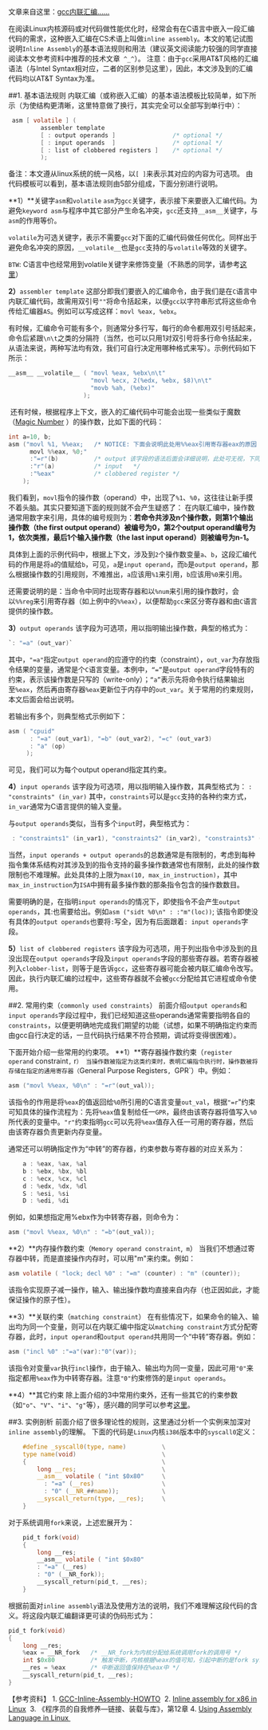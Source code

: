 文章来自这里：[gcc内联汇编......](http://blog.csdn.net/slvher/article/details/8864996)

在阅读Linux内核源码或对代码做性能优化时，经常会有在C语言中嵌入一段汇编代码的需求，这种嵌入汇编在CS术语上叫做`inline assembly`。本文的笔记试图说明`Inline Assembly`的基本语法规则和用法（建议英文阅读能力较强的同学直接阅读本文参考资料中推荐的技术文章` ^_^`）。
注意：由于`gcc`采用AT&T风格的汇编语法（与Intel Syntax相对应，二者的区别参见这里），因此，本文涉及到的汇编代码均以AT&T Syntax为准。

##1. 基本语法规则
内联汇编（或称嵌入汇编）的基本语法模板比较简单，如下所示（为使结构更清晰，这里特意做了换行，其实完全可以全部写到单行中）：
```c
 asm [ volatile ] (  
         assembler template
         [ : output operands ]                /* optional */
         [ : input operands  ]                /* optional */
         [ : list of clobbered registers ]    /* optional */
         );
```
备注：本文遵从linux系统的统一风格，以`[ ]`来表示其对应的内容为可选项。
由代码模板可以看到，基本语法规则由5部分组成，下面分别进行说明。

**1）**关键字`asm`和`volatile`
`asm`为`gcc`关键字，表示接下来要嵌入汇编代码。为避免`keyword asm`与程序中其它部分产生命名冲突，`gcc`还支持`__asm__`关键字，与`asm`的作用等价。


`volatile`为可选关键字，表示不需要`gcc`对下面的汇编代码做任何优化。同样出于避免命名冲突的原因，`__volatile__`也是`gcc`支持的与`volatile`等效的关键字。


`BTW`: C语言中也经常用到volatile关键字来修饰变量（不熟悉的同学，请参考[这里](http://en.wikipedia.org/wiki/Volatile_variable)）

**2）**`assembler template`
这部分即我们要嵌入的汇编命令，由于我们是在`C`语言中内联汇编代码，故需用双引号`""`将命令括起来，以便`gcc`以字符串形式将这些命令传给汇编器`AS`。例如可以写成这样：`movl %eax, %ebx`。


有时候，汇编命令可能有多个，则通常分多行写，每行的命令都用双引号括起来，命令后紧跟`\n\t`之类的分隔符（当然，也可以只用1对双引号将多行命令括起来，从语法来说，两种写法均有效，我们可自行决定用哪种格式来写）。示例代码如下所示：

```c
__asm__ __volatile__ ( "movl %eax, %ebx\n\t"  
                       "movl %ecx, 2(%edx, %ebx, $8)\n\t"  
                       "movb %ah, (%ebx)"  
                     );  
```

 还有时候，根据程序上下文，嵌入的汇编代码中可能会出现一些类似于魔数（[Magic Number](http://en.wikipedia.org/wiki/Magic_number_(programming)) ）的操作数，比如下面的代码：

```c
int a=10, b;  
asm ("movl %1, %%eax;   /* NOTICE: 下面会说明此处用%%eax引用寄存器eax的原因 
      movl %%eax, %0;" 
      :"=r"(b)          /* output 该字段的语法后面会详细说明，此处可无视，下同 */  
      :"r"(a)           /* input   */  
      :"%eax"           /* clobbered register */  
    );     
```

我们看到，`movl`指令的操作数（operand）中，出现了`%1`、`%0`，这往往让新手摸不着头脑。其实只要知道下面的规则就不会产生疑惑了：
在内联汇编中，操作数通常用数字来引用，具体的编号规则为：**若命令共涉及n个操作数，则第1个输出操作数（the first output operand）被编号为0，第2个output operand编号为1，依次类推，最后1个输入操作数（the last input operand）则被编号为n-1。**

具体到上面的示例代码中，根据上下文，涉及到`2`个操作数变量`a`、`b`，这段汇编代码的作用是将`a`的值赋给`b`，可见，`a`是`input operand`，而`b`是`output operand`，那么根据操作数的引用规则，不难推出，`a`应该用`%1`来引用，`b`应该用`%0`来引用。

还需要说明的是：当命令中同时出现寄存器和以`%num`来引用的操作数时，会以`%%reg`来引用寄存器（如上例中的`%%eax`），以便帮助`gcc`来区分寄存器和由`C`语言提供的操作数。  

**3）**`output operands`
该字段为可选项，用以指明输出操作数，典型的格式为：
```c
`: "=a" (out_var)`
```
其中，`"=a"`指定`output operand`的应遵守的约束（constraint），`out_var`为存放指令结果的变量，通常是个`C`语言变量。本例中，`“=”`是`output operand`字段特有的约束，表示该操作数是只写的（write-only）；`“a”`表示先将命令执行结果输出至`%eax`，然后再由寄存器`%eax`更新位于内存中的`out_var`。关于常用的约束规则，本文后面会给出说明。

若输出有多个，则典型格式示例如下：
```c
asm ( "cpuid"  
      : "=a" (out_var1), "=b" (out_var2), "=c" (out_var3)  
      : "a" (op)  
     );  
```
可见，我们可以为每个output operand指定其约束。

**4）**`input operands`
该字段为可选项，用以指明输入操作数，其典型格式为：
               `: "constraints" (in_var)`
其中，`constraints`可以是`gcc`支持的各种约束方式，`in_var`通常为C语言提供的输入变量。

与`output operands`类似，当有多个`input`时，典型格式为：
```c
 : "constraints1" (in_var1), "constraints2" (in_var2), "constraints3" (in_var3), ...
```

当然，`input operands + output operands`的总数通常是有限制的，考虑到每种指令集体系结构对其涉及到的指令支持的最多操作数通常也有限制，此处的操作数限制也不难理解。此处具体的上限为`max(10, max_in_instruction)`，其中`max_in_instruction`为`ISA`中拥有最多操作数的那条指令包含的操作数数目。

需要明确的是，在指明`input operands`的情况下，即使指令不会产生`output operands`，其:也需要给出。例如`asm ("sidt %0\n" : :"m"(loc))`; 该指令即使没有具体的`output operands`也要将`:`写全，因为有后面跟着`: input operands`字段。

**5）**`list of clobbered registers` 
该字段为可选项，用于列出指令中涉及到的且没出现在`output operands`字段及`input operands`字段的那些寄存器。若寄存器被列入`clobber-list`，则等于是告诉`gcc`，这些寄存器可能会被内联汇编命令改写。因此，执行内联汇编的过程中，这些寄存器就不会被`gcc`分配给其它进程或命令使用。

##2. 常用约束（`commonly used constraints`）
前面介绍`output operands`和`input operands`字段过程中，我们已经知道这些operands通常需要指明各自的`constraints`，以便更明确地完成我们期望的功能（试想，如果不明确指定约束而由gcc自行决定的话，一旦代码执行结果不符合预期，调试将变得很困难）。

下面开始介绍一些常用的约束项。
**1）**寄存器操作数约束（`register operand`  constraint`,` r`）
当操作数被指定为这类约束时，表明汇编指令执行时，操作数被将存储在指定的通用寄存器（`General Purpose Registers`, `GPR`）中。例如： 
```c
asm ("movl %%eax, %0\n" : "=r"(out_val));
```
该指令的作用是将`%eax`的值返回给`%0`所引用的C语言变量`out_val`，根据`"=r`"约束可知具体的操作流程为：先将`%eax`值复制给任一`GPR`，最终由该寄存器将值写入`%0`所代表的变量中。`"r"`约束指明`gcc`可以先将`%eax`值存入任一可用的寄存器，然后由该寄存器负责更新内存变量。


通常还可以明确指定作为“中转”的寄存器，约束参数与寄存器的对应关系为：

```c
    a : %eax, %ax, %al
    b : %ebx, %bx, %bl
    c : %ecx, %cx, %cl
    d : %edx, %dx, %dl
    S : %esi, %si
    D : %edi, %di
```
例如，如果想指定用%ebx作为中转寄存器，则命令为：
```c
asm ("movl %%eax, %0\n" : "=b"(out_val));
```

**2）**内存操作数约束（`Memory operand constraint`,` m`）
当我们不想通过寄存器中转，而是直接操作内存时，可以用"m"来约束。例如：
```c
asm volatile ( "lock; decl %0" : "=m" (counter) : "m" (counter));
```
该指令实现原子减一操作，输入、输出操作数均直接来自内存（也正因如此，才能保证操作的原子性）。    

**3）**关联约束（`matching constraint`）
在有些情况下，如果命令的输入、输出均为同一个变量，则可以在内联汇编中指定以`matching constraint`方式分配寄存器，此时，`input operand`和`output operand`共用同一个“中转”寄存器。例如：
```c
asm ("incl %0" :"=a"(var):"0"(var));
```
该指令对变量`var`执行`incl`操作，由于输入、输出均为同一变量，因此可用`"0"`来指定都用`%eax`作为中转寄存器。注意`"0"`约束修饰的是`input operands`。

**4）**其它约束
除上面介绍的3中常用约束外，还有一些其它的约束参数（如`"o"`、`"V"`、`"i"`、`"g"`等），感兴趣的同学可以参考[这里](http://www.ibiblio.org/gferg/ldp/GCC-Inline-Assembly-HOWTO.html)。

##3. 实例剖析
前面介绍了很多理论性的规则，这里通过分析一个实例来加深对`inline assembly`的理解。
下面的代码是`Linux`内核`i386`版本中的`syscall0`定义：
```c
    #define _syscall0(type, name)          \
    type name(void)                        \
    {                                      \
        long __res;                        \
        __asm__ volatile ( "int $0x80"     \
          : "=a" (__res)                   \
          : "0" (__NR_##name));            \
        __syscall_return(type, __res);     \
    }
```
对于系统调用`fork`来说，上述宏展开为：
```c
    pid_t fork(void)
    {
        long __res;                       
        __asm__ volatile ( "int $0x80"    
        : "=a" (__res)                  
        : "0" (__NR_fork));           
        __syscall_return(pid_t, __res);    
    }
```
根据前面对`inline assembly`语法及使用方法的说明，我们不难理解这段代码的含义。将这段内联汇编翻译更可读的伪码形式为：
```c
pid_t fork(void)  
{  
    long __res;                         
    %eax = __NR_fork   /* __NR_fork为内核分配给系统调用fork的调用号 */  
    int $0x80          /* 触发中断，内核根据%eax的值可知，引起中断的是fork system call */  
    __res = %eax       /* 中断返回值保持在%eax中 */  
    __syscall_return(pid_t, __res);      
}  
```

【参考资料】
1. [GCC-Inline-Assembly-HOWTO](http://www.ibiblio.org/gferg/ldp/GCC-Inline-Assembly-HOWTO.html) 
2. [Inline assembly for x86 in Linux](http://www.ibm.com/developerworks/library/l-ia/index.html) 
3. 《程序员的自我修养—链接、装载与库》，第12章
4. [Using Assembly Language in Linux ](http://asm.sourceforge.net/articles/linasm.html)


